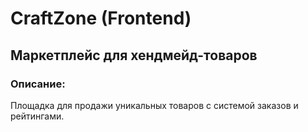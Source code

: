 # CraftZone (Frontend)
## Маркетплейс для хендмейд-товаров

### Описание:
Площадка для продажи уникальных товаров с системой заказов и рейтингами.
